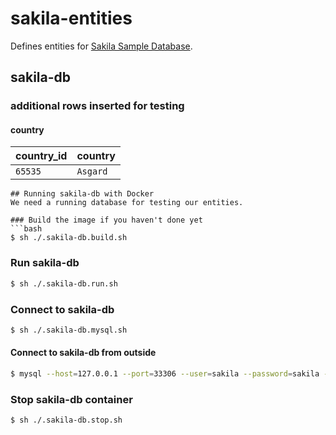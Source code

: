 # sakila-entities
Defines entities for [Sakila Sample Database](https://dev.mysql.com/doc/sakila/en/).


## sakila-db
### additional rows inserted for testing
#### country
|country_id|country |
|----------|--------|
|`65535`   |`Asgard`|
```
## Running sakila-db with Docker
We need a running database for testing our entities.

### Build the image if you haven't done yet
```bash
$ sh ./.sakila-db.build.sh
```

### Run sakila-db
```bash
$ sh ./.sakila-db.run.sh
``` 

### Connect to sakila-db
```bash
$ sh ./.sakila-db.mysql.sh
```

#### Connect to sakila-db from outside
```bash
$ mysql --host=127.0.0.1 --port=33306 --user=sakila --password=sakila --database=sakila
```

### Stop sakila-db container
```bash
$ sh ./.sakila-db.stop.sh
```
